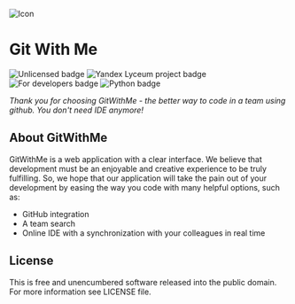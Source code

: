 ![Icon](https://i.imgur.com/2pCx0WO.png)
# Git With Me
![Unlicensed badge](https://img.shields.io/badge/U-nlicensed-green) ![Yandex Lyceum project badge](https://img.shields.io/badge/YL-project-red) ![For developers badge](https://img.shields.io/badge/For-Developers-white) ![Python badge](https://img.shields.io/badge/-Python-blue)

*Thank you for choosing GitWithMe - the better way to code in a team using github. You don't need IDE anymore!*

## About GitWithMe
GitWithMe is a web application with a clear interface. We believe that development must be an enjoyable and creative experience to be truly fulfilling. So, we hope that our application  will take the pain out of your development by easing the way you code with many helpful options, such as:
 - GitHub integration
 - A team search
 - Online IDE with a synchronization with your colleagues in real time
## License
This is free and unencumbered software released into the public domain. For more information see LICENSE file.
